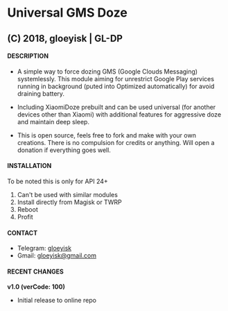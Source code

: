 # Universal GMS Doze
## (C) 2018, gloeyisk | GL-DP

#### DESCRIPTION

- A simple way to force dozing GMS (Google Clouds Messaging) systemlessly. This module aiming for unrestrict Google Play services running in background (puted into Optimized automatically) for avoid draining battery. 

- Including XiaomiDoze prebuilt and can be used universal (for another devices other than Xiaomi) with additional features for aggressive doze and maintain deep sleep.

- This is open source, feels free to fork and make with your own creations. There is no compulsion for credits or anything. Will open a donation if everything goes well.


#### INSTALLATION

To be noted this is only for API 24+
1. Can't be used with similar modules
2. Install directly from Magisk or TWRP
3. Reboot
4. Profit



#### CONTACT

- Telegram: [gloeyisk](t.me/gloeyisk)
- Gmail: [gloeyisk@gmail.com](gloeyisk@gmail.com)



#### RECENT CHANGES

**v1.0 (verCode: 100)**
- Initial release to online repo

